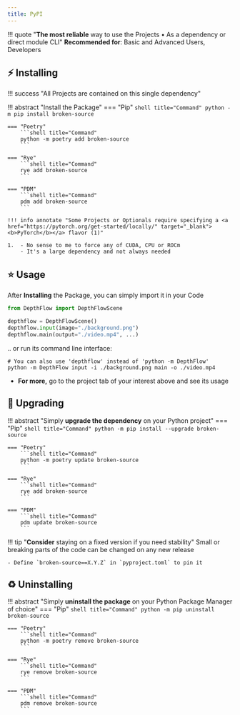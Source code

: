 ```yaml
---
title: PyPI
---
```


!!! quote "**The most reliable** way to use the Projects • As a dependency or direct module CLI"
    **Recommended for**: Basic and Advanced Users, Developers

## ⚡️ Installing

!!! success "All Projects are contained on this single dependency"

!!! abstract "Install the Package"
    === "Pip"
        ```shell title="Command"
        python -m pip install broken-source
        ```

    === "Poetry"
        ```shell title="Command"
        python -m poetry add broken-source
        ```

    === "Rye"
        ```shell title="Command"
        rye add broken-source
        ```

    === "PDM"
        ```shell title="Command"
        pdm add broken-source
        ```

    !!! info annotate "Some Projects or Optionals require specifying a <a href="https://pytorch.org/get-started/locally/" target="_blank"><b>PyTorch</b></a> flavor (1)"

    1.  - No sense to me to force any of CUDA, CPU or ROCm
        - It's a large dependency and not always needed

## ⭐️ Usage
After **Installing** the Package, you can simply import it in your Code

```python
from DepthFlow import DepthFlowScene

depthflow = DepthFlowScene()
depthflow.input(image="./background.png")
depthflow.main(output="./video.mp4", ...)
```

.. or run its command line interface:

```shell title="Terminal"
# You can also use 'depthflow' instead of 'python -m DepthFlow'
python -m DepthFlow input -i ./background.png main -o ./video.mp4
```

- **For more,** go to the project tab of your interest above and see its usage

## 🚀 Upgrading

!!! abstract "Simply **upgrade the dependency** on your Python project"
    === "Pip"
        ```shell title="Command"
        python -m pip install --upgrade broken-source
        ```

    === "Poetry"
        ```shell title="Command"
        python -m poetry update broken-source
        ```

    === "Rye"
        ```shell title="Command"
        rye add broken-source
        ```

    === "PDM"
        ```shell title="Command"
        pdm update broken-source
        ```

!!! tip "**Consider** staying on a fixed version if you need stability"
    Small or breaking parts of the code can be changed on any new release

    - Define `broken-source==X.Y.Z` in `pyproject.toml` to pin it


## ♻️ Uninstalling

!!! abstract "Simply **uninstall the package** on your Python Package Manager of choice"
    === "Pip"
        ```shell title="Command"
        python -m pip uninstall broken-source
        ```

    === "Poetry"
        ```shell title="Command"
        python -m poetry remove broken-source
        ```

    === "Rye"
        ```shell title="Command"
        rye remove broken-source
        ```

    === "PDM"
        ```shell title="Command"
        pdm remove broken-source
        ```